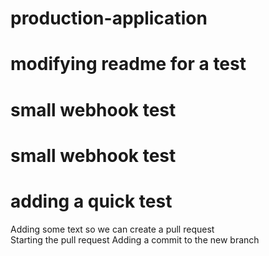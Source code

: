 # production-application
# modifying readme for a test
# small webhook test
# small webhook test
# adding a quick test 
Adding some text so we can create a pull request    
Starting the pull request
Adding a commit to the new branch
